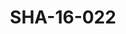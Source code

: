 ---
pid: SHA-16-022
title: SHA-16-022
language: ar
collection: شرحبيل احمد
original_label: 
rights: شرحبيل احمد
location_of_original: شرحبيل احمد
photographer_or_studio: 
scanned_from: photograph 9 by 13.9
_date: late 1950s
location: الخرطوم
description: شرحبيل احمد وشخصان اخران في بيت مسز بيكون
additional_notes: 
permission_display: 'yes'
on_server: 'no'
on_website: 'no'
permalink: /archive/ar/sha-16-022.html
layout: photo-page
---
